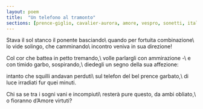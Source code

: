 ```yaml
---
layout: poem
title:  "Un telefono al tramonto"
sections: [prence-giglio, cavalier-aurora, amore, vespro, sonetti, italiano]
---
```


Stava il sol stanco il ponente basciando\\
quando per fortuita combinazione\\
lo vide solingo, che camminando\\
incontro veniva in sua direzione!

Col cor che battea in petto tremando,\\
volle parlargli con ammirazione -\\
e con timido garbo, sospirando,\\
diedegli un segno della sua affezione:

intanto che squilli andavan perduti\\
sul telefon del bel prence garbato,\\
di luce irradiati fur quei minuti.

Chi sa se tra i sogni vani e incompiuti\\
resterà pure questo, da ambi obliato,\\
o fioranno d’Amore virtuti?
